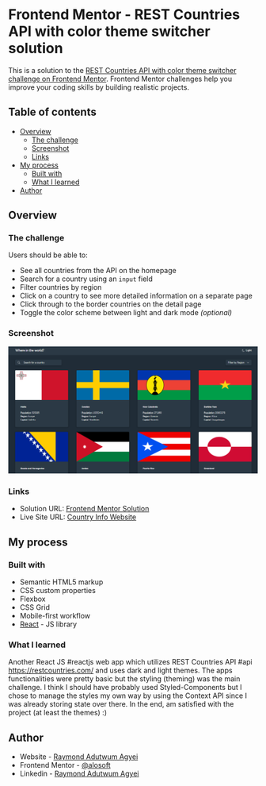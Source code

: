 # Frontend Mentor - REST Countries API with color theme switcher solution

This is a solution to the [REST Countries API with color theme switcher challenge on Frontend Mentor](https://www.frontendmentor.io/challenges/rest-countries-api-with-color-theme-switcher-5cacc469fec04111f7b848ca). Frontend Mentor challenges help you improve your coding skills by building realistic projects. 

## Table of contents

- [Overview](#overview)
  - [The challenge](#the-challenge)
  - [Screenshot](#screenshot)
  - [Links](#links)
- [My process](#my-process)
  - [Built with](#built-with)
  - [What I learned](#what-i-learned)
- [Author](#author)


## Overview

### The challenge

Users should be able to:

- See all countries from the API on the homepage
- Search for a country using an `input` field
- Filter countries by region
- Click on a country to see more detailed information on a separate page
- Click through to the border countries on the detail page
- Toggle the color scheme between light and dark mode *(optional)*

### Screenshot

![](./country_info_website.png)


### Links

- Solution URL: [Frontend Mentor Solution](https://www.frontendmentor.io/solutions/rest-countries-info-react-app-for-mobile-and-desktop-StRY18ErU)
- Live Site URL: [Country Info Website](https://frontend-mentor-countries-info-app.vercel.app/)

## My process

### Built with

- Semantic HTML5 markup
- CSS custom properties
- Flexbox
- CSS Grid
- Mobile-first workflow
- [React](https://reactjs.org/) - JS library


### What I learned

Another React JS #reactjs web app which utilizes REST Countries API #api https://restcountries.com/ and uses dark and light themes.
The apps functionalities were pretty basic but the styling (theming) was the main challenge. I think I should have probably used Styled-Components but I chose to manage the styles my own way by using the Context API since I was already storing state over there.
In the end, am satisfied with the project (at least the themes) :)


## Author

- Website - [Raymond Adutwum Agyei](https://corps-ai.herokuapp.com)
- Frontend Mentor - [@alosoft](https://www.frontendmentor.io/profile/alosoft)
- Linkedin - [Raymond Adutwum Agyei](https://www.linkedin.com/in/raymond-adutwum-agyei-366929117/)